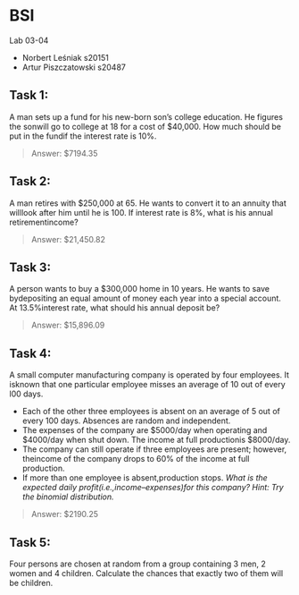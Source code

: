 # BSI
Lab 03-04
* Norbert Leśniak s20151
* Artur Piszczatowski s20487

## Task 1:
A man sets up a fund for his new-born son’s college education. He figures the sonwill go to college at 18 for a cost of $40,000. How much should be put in the fundif the interest rate is 10%.
> Answer: $7194.35

## Task 2:
A man retires with $250,000 at 65. He wants to convert it to an annuity that willlook after him until he is 100. If interest rate is 8%, what is his annual retirementincome?
> Answer: $21,450.82

## Task 3: 
A person wants to buy a $300,000 home in 10 years. He wants to save bydepositing an equal amount of money each year into a special account. At 13.5%interest rate, what should his annual deposit be?
> Answer: $15,896.09

## Task 4:
A small computer manufacturing company is operated by four employees. It isknown that one particular employee misses an average of 10 out of every l00 days.
* Each of the other three employees is absent on an average of 5 out of every 100 days. Absences are random and independent.
* The expenses of the company are $5000/day when operating and $4000/day when shut down. The income at full productionis $8000/day.
* The company can still operate if three employees are present; however, theincome of the company drops to 60% of the income at full production.
* If more than one employee is absent,production stops.
*What is the expected daily profit(i.e.,income–expenses)for this company? 
Hint: Try the binomial distribution.*
> Answer: $2190.25

## Task 5:
Four persons are  chosen at random from a group containing 3  men, 2  women and  4  children. Calculate the chances that exactly two of them will be children.
